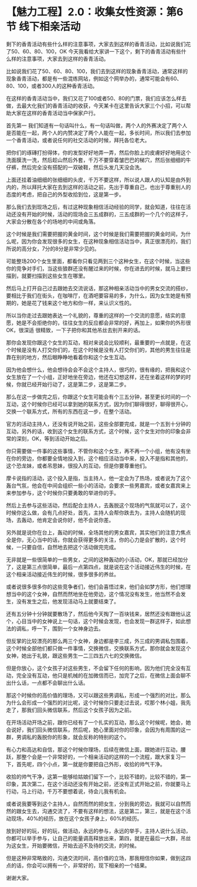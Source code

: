 # 【魅力工程】2.0：收集女性资源：第6节 线下相亲活动

剩下的香青活动有些什么样的注意事项，大家去到这样的香青活动，比如说我们花了50、60、80、100，OK 今天我看给大家讲一下这个，剩下的香青活动有些什么样的注意事项，大家去到这样的香青活动。

比如说我们花了50、60、80、100，我们去到这样的现象香青活动，通常这样的现象香青活动，都是有一些混练网站，例如这个网举办的，通常可能会有60、80、100，或者300人的这种香青活动。

在这样的香青活动当中，我们又花了100或者50、80的门票，我们应该怎么样去做，去最大化我们的香青活动的收获，今天某卡在这里告诉大家三个小招，可以帮助大家在这样的香青活动当中保家户行。

首先第一 我们知道有一句话叫什么，有一句话叫做，两个人的外赛决定了两个人是否能在一起，两个人的内赞决定了两个人能在一起，多长时间，所以我们去参加一个香青活动，或者说任何的社交活动的时候，拜托各位老大。

把你们的琢磚打扮得体，你的发型好好地弄一弄，然后你脸上的皮膚好好地用这个洗面膜洗一洗，然后趁山然后外套，千万不要穿着皱巴巴的梯穴，然后张细细的牛仔裤，然后完全没有搭配的一双破鞋，然后头发几天没会洗。

上面还挂着油细细的张细细的头皮，千万不要这样，所以说人跟人的认知是由外到内的，所以拜托大家在去到这样的活动之前，先出于尊重自己，也出于尊重别人的态度的考虑，把自己的外型收拾到位，这是第一步。

那么我们去到现场之后，有过这种现象相信活动经验的同学，就会知道，往往在活动还没有开始的时候，活动的现场会三五成群的，三五成群的一个几个的这样子，大家会分散在各个的场地的中间或角落。

这个时候是我们需要把握的黄金时间，这个时候是我们需要把握的黄金时间，为什么呢，因为你会发现很多的女生，在这种现象相信活动当中，真正很漂亮的，我们所说的高分女，7分的8分是非常少见的。

可能整场200个女生里面，都看你只看见两到三个这种女生，在这个时候，当这些你的竞争对手们，当这些狼群还没有醒过来的时候，你在进去的时候，就马上要扫描到，就要扫描到这些女生在哪里。

然后马上打开自己过去跟她去交流说话，那这种相亲活动当中的男女交流的搭纱，要相比于我们在街头，在咖啡厅，在酒吧要容易的多，为什么，因为女生她是有预期的，她是花了钱来这个地方和你一样，来认识义性的。

所以当你走过去跟她表达一个礼貌的，尊重的这样的一个交流的意愿，结实的意愿，她是不会拒绝你的，往往女生的反应都会非常的好，再加上，如果你的外形很OK，很深适 很精致，一下子把你和其他吊丝去别开来的话。

那你会发现你跟这个女生的互动，相对来说会比较顺利，最重要的一点就是，在这个时候是没有人打交你们的，在这个时候是没有人打交你们的，其他的男生往往是靠在别的地方，然后眼睁睁地看着你和这个女生互动。

因为他会想什么，他会想待会会不会这个主持人，很巧的，很有缘的，把我和这个女生放在了一个小组，正好地坐在旁边，他还在幻想这样，还在坐着这样的梦的时候，你就已经开始行动了，这是第二步，这是第二步。

那么在这一步做完之后，你跟这个女生可能会有个三五分钟，甚至更长时间的一个互动，这个时候你已经可以拿到她的联系方式，因为你们聊得很好，聊得很开心，交换一个联系方式，所有的东西在这一步，在整个活动。

官方的活动主持人，还没有说开始之前，这些全部要完成，就是一个五到十分钟的互动，另外的话，收到这个女生的联系方式，这个时候，这个女生对你的印象会非常的深刻，OK，等到活动开始之后。

你只需要做一件事的这些事情，不管你和这个女生，再不再一个小组，他有没有坐在你的旁边，你都要全情地投入到，这个相应活动当中来，投入不是指和其他的，这个恐龙妹，或者吊思妹，很投入的互动，但是你要尊重他们。

摩卡说指的活动，这个投入是指，当主持人，他一定会为了热场，或者说为了这个轰台气氛，他会在中间会组织一些小的活动，会要求一些男嘉宾，或者女嘉宾来上来参加参与，这个时候你只要勇敢的举进你的手。

然后上去参与这些活动，然后配合主持人，去轰脱这个现场的气氛就可以了，这个时候你这么做，会有几点好处，首先，主持人会帮你跌去为，主持人会随机的现场，去轰动，他肯定会说你好，他不会说你差。

另外就是说你在台上，轰动的时候，全场其他的男女嘉宾，其实他们的注意力焦点全是你，无心当中的话，你就会获得更多的关注，你的心力是会扩散的，这个时候，一只要自信，自然地去把这个活动做完完成。

无非就是一些很简单的一些男女，之间的这种轰动的小活动，OK，那就已经加分了，这是第三点很简单，最后一点第四点，就是说在这个活动接近伟生的时候，在这个相亲活动接近伟生的时候，很多很多的养丝。

或者说很多很多你的这些竞争者们，他们会喜悟过来，他们会如梦方形，他们想理想当中的这个女神，自然而然地坐在他旁边，这个情况没有发生，他当然不会发生，没有发生之后，他发现活动马上就要结束了。

还有五分钟十分钟就要散场了，然后他今天掏了一百块钱来，居然还没有跟他认这个，心目当中的女神说上一句话，这个时候会发现，也会发现一群这样子，如此想法的调私，呼一下，围到一个女神身边去。

但反掌的比较漂亮的那么两三个女神，身边都是李三成，外三成的男调私包围着，这个时候全部他们都只做一件事情，交换微信，交换联系方式，那你就会发现这个女神，她出于礼貌，跟这些男生一二三四五六七的交换微信。

但是你放心，这个女孩子对这些男生，不会留下任何的影响，因为他们完全没有互动，完全没有互动，他只是机械的在加微信而已，加完了之后，在微信上面会聊不出什么话，一点都不会聊出什么话。

那这个时候你的高价值的理场，又可以跟这些男调私，形成一个强烈的对比，那么为什么会形成一个强烈的对比呢，这个时候你只要走过去说，哎那个林小姐，我先走了，那我们回头微信联系，然后这个女孩子因为之前。

在开场活动开场之前，跟你已经有了一个扎实的互动，那么这个时候呢，她会，她会说好，我们回头微信联系，然后呢，她心里面对你的印象，会因为有周围的这一群，男调私的轰脱你的形象，就会反称的特别的这个。

有心力和高达和自信，那这个时候你理场，后续在微信上面，跟她进行互动，腰跃，那整个会是一个非常好的，一个相亲活动的这样的一个流程，跟大家复习一下，首先呢，四个小点，第一就是你要把自己外形，收拾的帅气干净。

收拾的帅气干净，这第一能够给姑娘们留下一个，比较不错的，比较不错的，第一印象，其次第二，在这个活动还没有开始之前，还没有正式开始之前，你就要马上行动，马上行动，千万不要想着说，待会儿我有机会。

或者说我要等到这个主持人，自然而然的把女生，分到我的旁边，我就可以自然而然的跟女生去，沟通交流了，不要有这样的想法，这是第二，第三，就是在这个活动现场，40%的经历，放在这个女孩子身上，60%的经历。

放到好好的玩，好的玩，做活动，永远的参与，永远的举手，主持人说什么活动，你都可以举手参与，让自己的能量调高释放出来，第四，就是在最后一大群，吊丝为这女生，开始要微信，开始去迫不及待的交流，的时候。

但是这种非常略致的，沟通交流时间，高价值的立场，那我相信你如果，做到这四点的话，你会可以拥有一个，非常好的，现下相亲的一个结果。

谢谢大家。